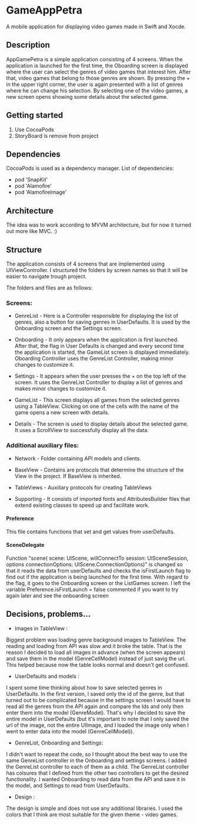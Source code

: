 # GameAppPetra

A mobile application for displaying video games made in Swift and Xocde.

## Description

AppGamePetra is a simple application consisting of 4 screens. When the application is launched for the first time, the Oboarding screen is displayed where the user can select the genres of video games that interest him. After that, video games that belong to those genres are shown. By pressing the + in the upper right corner, the user is again presented with a list of genres where he can change his selection. By selecting one of the video games, a new screen opens showing some details about the selected game.

## Getting started

1. Use CocoaPods
2. StoryBoard is remove from project

## Dependencies 

CocoaPods is used as a dependency manager. List of dependencies:

- pod 'SnapKit'  
- pod 'Alamofire'  
- pod 'AlamofireImage'  


## Architecture

The idea was to work according to MVVM architecture, but for now it turned out more like MVC. :)


## Structure

The application consists of 4 screens that are implemented using UIViewController.
I structured the folders by screen names so that it will be easier to navigate trough project. 

The folders and files are as follows:

### Screens:
- GenreList - Here is a Controller responsible for displaying the list of genres, also a button for saving genres in UserDefaults. It is used by the Onboarding screen and the Settings screen.

- Onboarding - It only appears when the application is first launched. After that, the flag in User Defaults is changed and every second time the application is started, the GameList screen is displayed immediately. Oboarding Controller uses the GenreList Controller, making minor changes to customize it.

- Settings - It appears when the user presses the + on the top left of the screen. It uses the GenreList Controller to display a list of genres and makes minor changes to customize it.

- GameList - This screen displays all games from the selected genres using a TableView. Clicking on one of the cells with the name of the game opens a new screen with details.

- Details - The screen is used to display details about the selected game. It uses a ScrollView to successfully display all the data.
    
### Additional auxiliary files:
- Network - Folder containing API models and clients.

- BaseView - Contains are protocols that determine the structure of the View in the project. If BaseView is inherited.

- TableViews - Auxiliary protocols for creating TableViews

- Supporting - It consists of imported fonts and AttributesBuilder files that extend existing classes to speed up and facilitate work.
    
#### Preference
This file contains functions that set and get values ​​from userDefaults.

#### SceneDelegate
Function "scene( scene: UIScene, willConnectTo session: UISceneSession, options connectionOptions: UIScene.ConnectionOptions)" is changed so that it reads the data from userDefaults and checks the isFirstLaunch flag to find out if the application is being launched for the first time. With regard to the flag, it goes to the Onboarding screen or the ListGames screen. I left the variable Preference.isFirstLaunch = false commented if you want to try again later and see the onboarding screen

## Decisions, problems...

- Images in TableView :  
 
Biggest problem was loading genre background images to TableView. The reading and loading from API was slow and it broke the table. That is the reason I decided to load all images in advance (when the screen appears) and save them in the model (GenreCellModel) instead of just savig the url. This helped because now the table looks normal and doesn't get confused. 

- UserDefaults and models :  
  
I spent some time thinking about how to save selected genres in UserDefaults. In the first version, I saved only the id of the genre, but that turned out to be complicated because in the settings screen I would have to read all the genres from the API again and compare the Ids and only then enter them into the model (GenreModel). That's why I decided to save the entire model in UserDefaults (but it's important to note that I only saved the url of the image, not the entire UIImage, and I loaded the image only when I went to enter data into the model (GenreCellModel)).

- GenreList, Onboarding and Settings:  

I didn't want to repeat the code, so I thought about the best way to use the same GenreList controller in the Onboarding and settings screens. I added the GenreList controller to each of them as a child. The GenreList controller has colsures that I defined from the other two controllers to get the desired functionality. I wanted Onboarding to read data from the API and save it in the model, and Settings to read from UserDefaults.

- Design :   
  
The design is simple and does not use any additional libraries. I used the colors that I think are most suitable for the given theme - video games.

